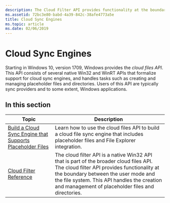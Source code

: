 ```yaml
---
description: The Cloud Filter API provides functionality at the boundary between the user mode and the file system.
ms.assetid: 72bc3e80-babd-4a39-842c-38afe4773a5e
title: Cloud Sync Engines
ms.topic: article
ms.date: 02/06/2019
---
```


# Cloud Sync Engines

Starting in Windows 10, version 1709, Windows provides the *cloud files API*. This API consists of several native Win32 and WinRT APIs that formalize support for cloud sync engines, and handles tasks such as creating and managing placeholder files and directories. Users of this API are typically sync providers and to some extent, Windows applications.

## In this section

| Topic                                                                | Description                                                                                        |
|----------------------------------------------------------------------|----------------------------------------------------------------------------------------------------|
| [Build a Cloud Sync Engine that Supports Placeholder Files](build-a-cloud-file-sync-engine.md)<br/> | Learn how to use the cloud files API to build a cloud file sync engine that includes placeholder files and File Explorer integration. <br/> |
| [Cloud Filter Reference](cloud-filter-reference.md)<br/> | The cloud filter API is a native Win32 API that is part of the broader cloud files API. The cloud filter API provides functionality at the boundary between the user mode and the file system. This API handles the creation and management of placeholder files and directories. <br/> |



 

 

 




